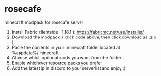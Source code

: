 # rosecafe

minecraft modpack for rosecafe server

1) Install Fabric clientside ( 1.18.1 ): https://fabricmc.net/use/installer/
2) Download the modpack: ( click code above, then click download as .zip )
3) Paste the contents in your .minecraft folder located at %appdata%/.minecraft
4) Choose which optional mods you want from the folder
5) Enable whichever resource packs you prefer
6) Add the latest ip in discord to your serverlist and enjoy :) 
